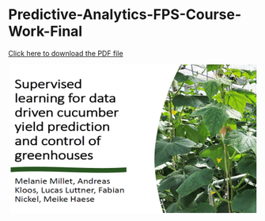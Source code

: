 # Predictive-Analytics-FPS-Course-Work-Final
[Click here to download the PDF file](Assignment_3_Final_Sub.pdf)
<p align="center">
  <img src="Header_Cucumber.png" width="500" height="300">
</p>

